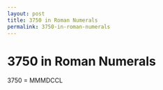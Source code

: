 ```yaml
---
layout: post
title: 3750 in Roman Numerals
permalink: 3750-in-roman-numerals
---
```


# 3750 in Roman Numerals

3750 = MMMDCCL
